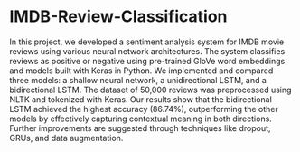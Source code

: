 # IMDB-Review-Classification

In this project, we developed a sentiment analysis system for IMDB movie reviews using various neural network architectures. The system classifies reviews as positive or negative using pre-trained GloVe word embeddings and models built with Keras in Python. We implemented and compared three models: a shallow neural network, a unidirectional LSTM, and a bidirectional LSTM. The dataset of 50,000 reviews was preprocessed using NLTK and tokenized with Keras. Our results show that the bidirectional LSTM achieved the highest accuracy (86.74%), outperforming the other models by effectively capturing contextual meaning in both directions. Further improvements are suggested through techniques like dropout, GRUs, and data augmentation.
